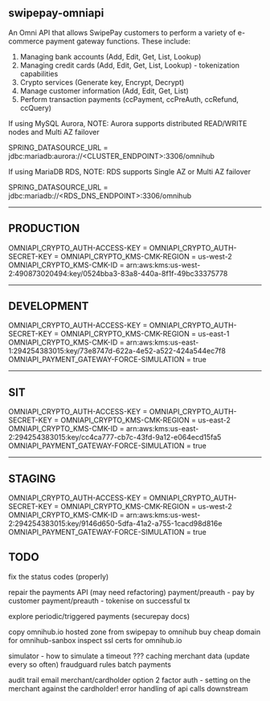 swipepay-omniapi
----------------
An Omni API that allows SwipePay customers to perform a variety of e-commerce payment gateway functions. These include:
1. Managing bank accounts (Add, Edit, Get, List, Lookup)
2. Managing credit cards (Add, Edit, Get, List, Lookup) - tokenization capabilities
3. Crypto services (Generate key, Encrypt, Decrypt)
4. Manage customer information (Add, Edit, Get, List)
5. Perform transaction payments (ccPayment, ccPreAuth, ccRefund, ccQuery)

If using MySQL Aurora,
NOTE: Aurora supports distributed READ/WRITE nodes and Multi AZ failover

SPRING_DATASOURCE_URL = jdbc:mariadb:aurora://<CLUSTER_ENDPOINT>:3306/omnihub

If using MariaDB RDS,
NOTE: RDS supports Single AZ or Multi AZ failover

SPRING_DATASOURCE_URL = jdbc:mariadb://<RDS_DNS_ENDPOINT>:3306/omnihub



----------
PRODUCTION
----------
OMNIAPI_CRYPTO_AUTH-ACCESS-KEY = 
OMNIAPI_CRYPTO_AUTH-SECRET-KEY = 
OMNIAPI_CRYPTO_KMS-CMK-REGION = us-west-2
OMNIAPI_CRYPTO_KMS-CMK-ID = arn:aws:kms:us-west-2:490873020494:key/0524bba3-83a8-440a-8f1f-49bc33375778

-----------
DEVELOPMENT
-----------
OMNIAPI_CRYPTO_AUTH-ACCESS-KEY = 
OMNIAPI_CRYPTO_AUTH-SECRET-KEY = 
OMNIAPI_CRYPTO_KMS-CMK-REGION = us-east-1
OMNIAPI_CRYPTO_KMS-CMK-ID = arn:aws:kms:us-east-1:294254383015:key/73e8747d-622a-4e52-a522-424a544ec7f8
OMNIAPI_PAYMENT_GATEWAY-FORCE-SIMULATION = true

---
SIT
---
OMNIAPI_CRYPTO_AUTH-ACCESS-KEY = 
OMNIAPI_CRYPTO_AUTH-SECRET-KEY = 
OMNIAPI_CRYPTO_KMS-CMK-REGION = us-east-2
OMNIAPI_CRYPTO_KMS-CMK-ID = arn:aws:kms:us-east-2:294254383015:key/cc4ca777-cb7c-43fd-9a12-e064ecd15fa5
OMNIAPI_PAYMENT_GATEWAY-FORCE-SIMULATION = true

-------
STAGING
-------
OMNIAPI_CRYPTO_AUTH-ACCESS-KEY = 
OMNIAPI_CRYPTO_AUTH-SECRET-KEY = 
OMNIAPI_CRYPTO_KMS-CMK-REGION = us-west-2
OMNIAPI_CRYPTO_KMS-CMK-ID = arn:aws:kms:us-west-2:294254383015:key/9146d650-5dfa-41a2-a755-1cacd98d816e
OMNIAPI_PAYMENT_GATEWAY-FORCE-SIMULATION = true






TODO
----
fix the status codes (properly)

repair the payments API (may need refactoring)
payment/preauth - pay by customer
payment/preauth - tokenise on successful tx

explore periodic/triggered payments (securepay docs)

copy omnihub.io hosted zone from swipepay to omnihub
buy cheap domain for omnihub-sanbox
inspect ssl certs for omnihub.io

simulator - how to simulate a timeout ???
caching merchant data (update every so often)
fraudguard rules
batch payments

audit trail
email merchant/cardholder option
2 factor auth - setting on the merchant against the cardholder!
error handling of api calls downstream

